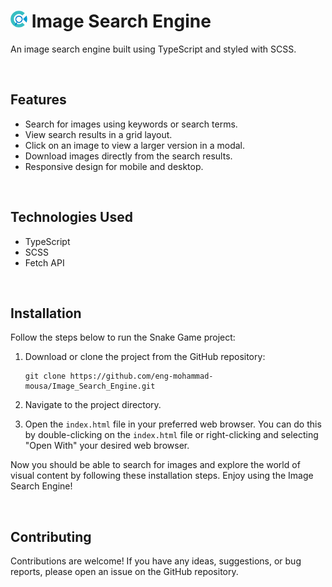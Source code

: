 <h1><img src="img/logo.png" alt="logo" width="27" height="27"> Image Search Engine</h1>

An image search engine built using TypeScript and styled with SCSS. 

<br>

## Features

- Search for images using keywords or search terms.
- View search results in a grid layout.
- Click on an image to view a larger version in a modal.
- Download images directly from the search results.
- Responsive design for mobile and desktop.

<br>

## Technologies Used

- TypeScript
- SCSS
- Fetch API


<br>

## Installation

Follow the steps below to run the Snake Game project:

1. Download or clone the project from the GitHub repository:
   ```
   git clone https://github.com/eng-mohammad-mousa/Image_Search_Engine.git
   ```
2. Navigate to the project directory.

3. Open the `index.html` file in your preferred web browser. You can do this by double-clicking on the `index.html` file or right-clicking and selecting "Open With" your desired web browser.

Now you should be able to search for images and explore the world of visual content by following these installation steps. Enjoy using the Image Search Engine!

<br>

## Contributing

Contributions are welcome! If you have any ideas, suggestions, or bug reports, please open an issue on the GitHub repository.


